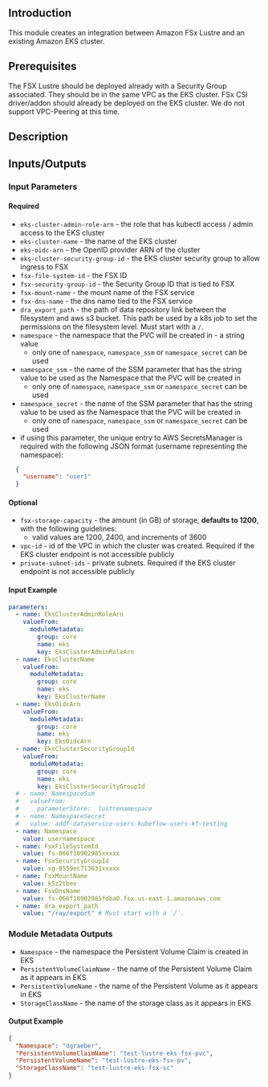 ## Introduction

This module creates an integration between Amazon FSx Lustre and an existing Amazon EKS cluster.  

## Prerequisites

The FSX Lustre should be deployed already with a Security Group associated. They should be in the same VPC as the EKS cluster.  FSx CSI driver/addon should already be deployed on the EKS cluster. We do not support VPC-Peering at this time.

## Description

## Inputs/Outputs

### Input Parameters

#### Required

- `eks-cluster-admin-role-arn` - the role that has kubectl access / admin access to the EKS cluster
- `eks-cluster-name` - the name of the EKS cluster
- `eks-oidc-arn` - the OpenID provider ARN of the cluster
- `eks-cluster-security-group-id` - the EKS cluster security group to allow ingress to FSX
- `fsx-file-system-id` - the FSX ID
- `fsx-security-group-id` - the Security Group ID that is tied to FSX
- `fsx-mount-name` - the mount name of the FSX service
- `fsx-dns-name` - the dns name tied to the FSX service
- `dra_export_path` - the path of data repository link between the filesystem and aws s3 bucket. This path be used by a k8s job to set the permissions on the filesystem level. Must start with a `/`.
- `namespace` - the namespace that the PVC will be created in - a string value
  - only one of `namespace`, `namespace_ssm` or `namespace_secret` can be used 
- `namespace_ssm` - the name of the SSM parameter that has the string value to be used as the Namespace that the PVC will be created in
  - only one of `namespace`, `namespace_ssm` or `namespace_secret` can be used 
- `namespace_secret` - the name of the SSM parameter that has the string value to be used as the Namespace that the PVC will be created in
  - only one of `namespace`, `namespace_ssm` or `namespace_secret` can be used 
- if using this parameter, the unique entry to AWS SecretsManager is required with the following JSON format (username representing the namespace):
```json
  {
    "username": "user1"
  }
```

#### Optional

- `fsx-storage-capacity` - the amount (in GB) of storage, **defaults to 1200**, with the following guidelines:
  - valid values are 1200, 2400, and increments of 3600
- `vpc-id` - id of the VPC in which the cluster was created. Required if the EKS cluster endpoint is not accessible publicly
- `private-subnet-ids` - private subnets. Required if the EKS cluster endpoint is not accessible publicly

#### Input Example

```yaml
parameters:
  - name: EksClusterAdminRoleArn
    valueFrom:
      moduleMetadata:
        group: core
        name: eks
        key: EksClusterAdminRoleArn
  - name: EksClusterName
    valueFrom:
      moduleMetadata:
        group: core
        name: eks
        key: EksClusterName
  - name: EksOidcArn
    valueFrom:
      moduleMetadata:
        group: core
        name: eks
        key: EksOidcArn
  - name: EksClusterSecurityGroupId
    valueFrom:
      moduleMetadata:
        group: core
        name: eks
        key: EksClusterSecurityGroupId
  # - name: NamespaceSsm
  #   valueFrom:
  #     parameterStore:  lustrenamespace
  # - name: NamespaceSecret
  #   value: addf-dataservice-users-kubeflow-users-kf-testing
  - name: Namespace
    value: usernamespace
  - name: FsxFileSystemId
    value: fs-066f18902985xxxxx
  - name: FsxSecurityGroupId
    value: sg-0559ec713631xxxxx
  - name: FsxMountName
    value: k5z2tbev
  - name: FsxDnsName
    value: fs-066f18902985fdba0.fsx.us-east-1.amazonaws.com
  - name: dra_export_path
    value: "/ray/export" # Must start with a `/`.
```

### Module Metadata Outputs

- `Namespace` - the namespace the Persistent Volume Claim is created in EKS
- `PersistentVolumeClaimName` - the name of the Persistent Volume Claim as it appears in EKS
- `PersistentVolumeName` - the name of the Persistent Volume as it appears in EKS
- `StorageClassName` - the name of the storage class as it appears in EKS

#### Output Example

```json
{
  "Namespace": "dgraeber",
  "PersistentVolumeClaimName": "test-lustre-eks-fsx-pvc",
  "PersistentVolumeName": "test-lustre-eks-fsx-pv",
  "StorageClassName": "test-lustre-eks-fsx-sc"
}
```
